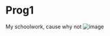 # Prog1
My schoolwork, cause why not
![image](https://user-images.githubusercontent.com/99809487/154270405-1dba86f2-aca8-4670-b406-9e6bf2b3686b.png)
